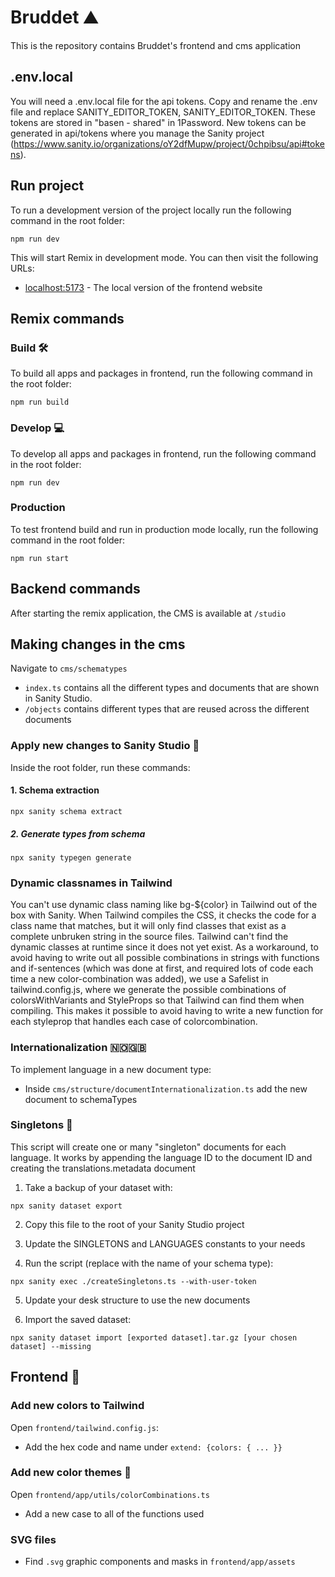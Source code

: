 # Bruddet ⛰

This is the repository contains Bruddet's frontend and cms application

## .env.local

You will need a .env.local file for the api tokens. Copy and rename the .env file and replace SANITY_EDITOR_TOKEN, SANITY_EDITOR_TOKEN. These tokens are stored in "basen - shared" in 1Password. New tokens can be generated in api/tokens where you manage the Sanity project (https://www.sanity.io/organizations/oY2dfMupw/project/0chpibsu/api#tokens).

## Run project

To run a development version of the project locally run the following command in the root folder:

```
npm run dev
```

This will start Remix in development mode. You can then visit the following URLs:

- [localhost:5173](http://localhost:5173) - The local version of the frontend website

## Remix commands

### Build 🛠️

To build all apps and packages in frontend, run the following command in the root folder:

```
npm run build
```

### Develop 💻

To develop all apps and packages in frontend, run the following command in the root folder:

```
npm run dev
```

### Production

To test frontend build and run in production mode locally, run the following command in the root folder:

```
npm run start
```

## Backend commands

After starting the remix application, the CMS is available at `/studio`

## Making changes in the cms

Navigate to `cms/schematypes`

- `index.ts` contains all the different types and documents that are shown in Sanity Studio.
- `/objects` contains different types that are reused across the different documents

### Apply new changes to Sanity Studio 📂

Inside the root folder, run these commands:

#### 1. Schema extraction

```
npx sanity schema extract
```

##### 2. Generate types from schema

```
npx sanity typegen generate
```

### Dynamic classnames in Tailwind

You can't use dynamic class naming like bg-${color} in Tailwind out of the box with Sanity. When Tailwind compiles the CSS, it checks the code for a class name that matches, but it will only find classes that exist as a complete unbruken string in the source files. Tailwind can't find the dynamic classes at runtime since it does not yet exist. As a workaround, to avoid having to write out all possible combinations in strings with functions and if-sentences (which was done at first, and required lots of code each time a new color-combination was added), we use a Safelist in tailwind.config.js, where we generate the possible combinations of colorsWithVariants and StyleProps so that Tailwind can find them when compiling. This makes it possible to avoid having to write a new function for each styleprop that handles each case of colorcombination.

### Internationalization 🇳🇴🇬🇧

To implement language in a new document type:

- Inside `cms/structure/documentInternationalization.ts` add the new document to schemaTypes

### Singletons 📄

This script will create one or many "singleton" documents for each language. It works by appending the language ID to the document ID and creating the translations.metadata document

1. Take a backup of your dataset with:

```
npx sanity dataset export
```

2. Copy this file to the root of your Sanity Studio project

3. Update the SINGLETONS and LANGUAGES constants to your needs

4. Run the script (replace <schema-type> with the name of your schema type):

```
npx sanity exec ./createSingletons.ts --with-user-token
```

5. Update your desk structure to use the new documents

6. Import the saved dataset:

```
npx sanity dataset import [exported dataset].tar.gz [your chosen dataset] --missing
```

## Frontend 💅

### Add new colors to Tailwind

Open `frontend/tailwind.config.js`:

- Add the hex code and name under `extend: {colors: { ... }}`

### Add new color themes 🎨

Open `frontend/app/utils/colorCombinations.ts`

- Add a new case to all of the functions used

### SVG files

- Find `.svg` graphic components and masks in `frontend/app/assets`
